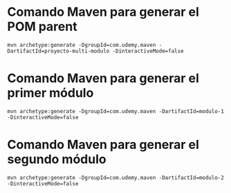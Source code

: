 # Comando Maven para generar el POM parent

`mvn archetype:generate -DgroupId=com.udemy.maven -DartifactId=proyecto-multi-modulo -DinteractiveMode=false`

# Comando Maven para generar el primer módulo

`mvn archetype:generate -DgroupId=com.udemy.maven -DartifactId=modulo-1 -DinteractiveMode=false`

# Comando Maven para generar el segundo módulo

`mvn archetype:generate -DgroupId=com.udemy.maven -DartifactId=modulo-2 -DinteractiveMode=false`



